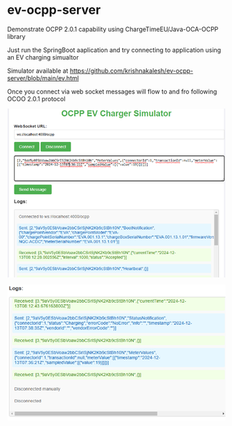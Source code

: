 # ev-ocpp-server
Demonstrate OCPP 2.0.1 capability using ChargeTimeEU/Java-OCA-OCPP library

Just run the SpringBoot aaplication and try connecting to application using an EV charging simualtor 

Simulator available at https://github.com/krishnakalesh/ev-ocpp-server/blob/main/ev.html 

Once you connect via web socket messages will flow to and fro following OCOO 2.0.1 protocol

![alt text](https://github.com/krishnakalesh/ev-ocpp-server/blob/main/simulator_screenshot2.png)

![alt text](https://github.com/krishnakalesh/ev-ocpp-server/blob/main/simulator_screenshot1.png)

